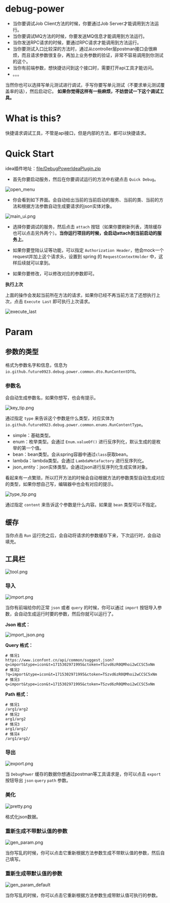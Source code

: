 # debug-power

- 当你要调试Job Client方法的时候，你要通过Job Server才能调用到方法运行。
- 当你要调试MQ方法的时候，你要发送MQ信息才能调用到方法运行。
- 当你发送RPC请求的时候，要通过RPC请求才能调用到方法运行。
- 当你要测试入口比较深的方法时，通过从controller层postman接口会很麻烦，而且请求参数很复杂，再加上业务参数的验证，非常不容易调用到你测试的这个。
- 当你有前端参数，想快捷访问到这个接口时，需要打开api工具才能访问。
- 。。。

当然你也可以选择写单元测试进行调试，手写你要写单元测试（不要求单元测试覆盖率的话），然后启动它。
**如果你觉得这样有一些麻烦，不妨尝试一下这个调试工具。**

# What is this?

快捷请求调试工具，不管是api接口，但是内部的方法，都可以快捷请求。

# Quick Start

idea插件地址：[file/DebugPowerIdeaPlugin.zip](file/DebugPowerIdeaPlugin.zip)

- 首先你要启动服务，然后在你要调试运行的方法中右键点击 `Quick Debug`。

![open_menu](images/open_menu.png)

- 你会看到如下界面。会自动给出当前的当前启动的服务、当前的类、当前的方法和根据方法参数自动生成要请求的json实体对象。

![main_ui.png](images/main_ui.png)

- 选择你要调试的服务，然后点击 `attach` 按钮（如果你要刷新列表，清除缓存也可以点击另外两个）。**当你运行项目的时候，会启动attach到当前启动的服务上**。

- 如果你要登陆认证等功能，可以指定 `Authorization Header`，他会mock一个request并加上这个请求头，设置到 spring 的 `RequestContextHolder` 中，这样后续就可以拿到。

- 如果你要修改，可以修改对应的参数即可。

**执行上次**

上面的操作会发起当前所在方法的请求，如果你已经不再当前方法了还想执行上次，点击 `Execute Last` 即可执行上次请求。

![execute_last](images/execute_last.png)

# Param

## 参数的类型

格式为参数名字和信息，信息为 `io.github.future0923.debug.power.common.dto.RunContentDTO`。

### 参数名
会自动生成参数名，如果你想写，也会有提示。

![key_tip.png](images/key_tip.png)

通过指定 `type` 来告诉这个参数是什么类型，对应实体为 `io.github.future0923.debug.power.common.enums.RunContentType`。
- simple：基础类型。
- enum：枚举类型。会通过 `Enum.valueOf()` 进行反序列化，默认生成的是枚举的第一个值。
- bean：bean类型。会从spring容器中通过`class`获取bean。
- lambda：lambda类型。会通过 `LambdaMetafactory` 进行反序列化。
- json_entity：json实体类型。会通过json进行反序列化生成实体对象。

看起来有一点繁琐，所以打开方法的时候会自动根据方法的参数类型自动生成对应的类型，如果你想自己写，编辑器中也会有对应的提示。

![type_tip.png](images/type_tip.png)

通过指定 `content` 来告诉这个参数是什么内容。如果是 `bean` 类型可以不指定。

## 缓存

当你点击 `Run` 运行完之后，会自动将请求的参数缓存下来，下次运行时，会自动填充。

## 工具栏

![tool.png](images/tool.png)

### 导入

![import.png](images/import.png)

当你有前端给你的正常 `json` 或者 `query` 的时候，你可以通过 `import` 按钮导入参数，会自动生成运行时要的参数，然后你就可以运行了。

**Json 格式：**

![import_json.png](images/import_json.png)

**Query 格式：**
```text
# 情况1
https://www.iconfont.cn/api/common/suggest.json?q=import&type=icon&t=1715302971995&ctoken=TSzvd6zR0QMhoi2wCCSC5xNm
# 情况2
?q=import&type=icon&t=1715302971995&ctoken=TSzvd6zR0QMhoi2wCCSC5xNm
# 情况3
q=import&type=icon&t=1715302971995&ctoken=TSzvd6zR0QMhoi2wCCSC5xNm
```

**Path 格式：**
```text
# 情况1
/arg1/arg2
# 情况2
arg1/arg2
# 情况3
arg1/arg2/
# 情况4
/arg1/arg2/
```


### 导出

![export.png](images/export.png)

当 `DebugPower` 缓存的数据你想通过postman等工具请求是，你可以点击 `export` 按钮导出 `json` `query` `path` 参数。

### 美化

![pretty.png](images/pretty.png)

格式化json数据。

### 重新生成不带默认值的参数

![gen_param.png](images/gen_param.png)

当你写乱的时候，你可以点击它重新根据方法参数生成不带默认值的参数，然后自己填写。


### 重新生成带默认值的参数

![gen_param_default](images/gen_param_default.png)

当你写乱的时候，你可以点击它重新根据方法参数生成带默认值可执行的参数。
